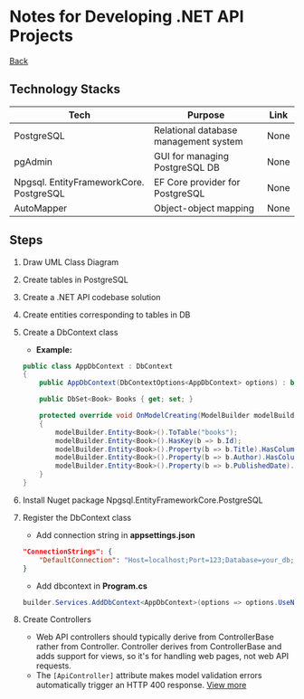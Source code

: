 # Notes for Developing .NET API Projects
[Back](../README.md)

## Technology Stacks
Tech | Purpose | Link
---- | ---- | ----
PostgreSQL | Relational database management system | None
pgAdmin | GUI for managing PostgreSQL DB | None
Npgsql. EntityFrameworkCore. PostgreSQL | EF Core provider for PostgreSQL | None
AutoMapper | Object-object mapping | None






## Steps
1. Draw UML Class Diagram

2. Create tables in PostgreSQL

3. Create a .NET API codebase solution

4. Create entities corresponding to tables in DB

5. Create a DbContext class
    - __Example:__
    ```cs
    public class AppDbContext : DbContext
    {
        public AppDbContext(DbContextOptions<AppDbContext> options) : base(options) { }

        public DbSet<Book> Books { get; set; }

        protected override void OnModelCreating(ModelBuilder modelBuilder)
        {
            modelBuilder.Entity<Book>().ToTable("books");
            modelBuilder.Entity<Book>().HasKey(b => b.Id);
            modelBuilder.Entity<Book>().Property(b => b.Title).HasColumnName("title");
            modelBuilder.Entity<Book>().Property(b => b.Author).HasColumnName("author");
            modelBuilder.Entity<Book>().Property(b => b.PublishedDate).HasColumnName("published_date");
        }
    }
    ```
6. Install Nuget package Npgsql.EntityFrameworkCore.PostgreSQL

7. Register the DbContext class
    - Add connection string in __appsettings.json__
    ```json
    "ConnectionStrings": {
        "DefaultConnection": "Host=localhost;Port=123;Database=your_db;Username=postgres;Password=1234"
    }
    ```
    - Add dbcontext in __Program.cs__
    ```cs
    builder.Services.AddDbContext<AppDbContext>(options => options.UseNpgsql(builder.Configuration.GetConnectionString("DefaultConnection")));
    ```


8.  Create Controllers
    - Web API controllers should typically derive from ControllerBase rather from Controller. Controller derives from ControllerBase and adds support for views, so it's for handling web pages, not web API requests.
    - The `[ApiController]` attribute makes model validation errors automatically trigger an HTTP 400 response. [View more](https://learn.microsoft.com/en-us/aspnet/core/web-api/?view=aspnetcore-9.0#automatic-http-400-responses)